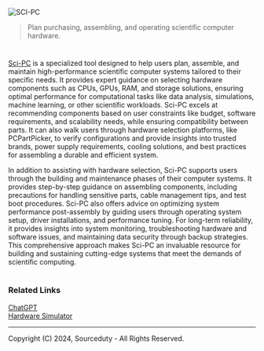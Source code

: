 ![SCI-PC](https://github.com/user-attachments/assets/1d7d6187-2b74-40ee-b995-74d0b92855c7)

> Plan purchasing, assembling, and operating scientific computer hardware.
#

[Sci-PC](https://chatgpt.com/g/g-674cbbf87f88819193c07de376ea5094-sci-pc) is a specialized tool designed to help users plan, assemble, and maintain high-performance scientific computer systems tailored to their specific needs. It provides expert guidance on selecting hardware components such as CPUs, GPUs, RAM, and storage solutions, ensuring optimal performance for computational tasks like data analysis, simulations, machine learning, or other scientific workloads. Sci-PC excels at recommending components based on user constraints like budget, software requirements, and scalability needs, while ensuring compatibility between parts. It can also walk users through hardware selection platforms, like PCPartPicker, to verify configurations and provide insights into trusted brands, power supply requirements, cooling solutions, and best practices for assembling a durable and efficient system.

In addition to assisting with hardware selection, Sci-PC supports users through the building and maintenance phases of their computer systems. It provides step-by-step guidance on assembling components, including precautions for handling sensitive parts, cable management tips, and test boot procedures. Sci-PC also offers advice on optimizing system performance post-assembly by guiding users through operating system setup, driver installations, and performance tuning. For long-term reliability, it provides insights into system monitoring, troubleshooting hardware and software issues, and maintaining data security through backup strategies. This comprehensive approach makes Sci-PC an invaluable resource for building and sustaining cutting-edge systems that meet the demands of scientific computing.

#
### Related Links

[ChatGPT](https://github.com/sourceduty/ChatGPT)
<br>
[Hardware Simulator](https://github.com/sourceduty/Hardware_Simulator)

***
Copyright (C) 2024, Sourceduty - All Rights Reserved.
